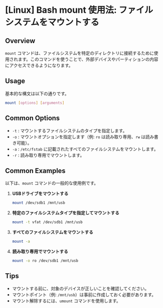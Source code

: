 # [Linux] Bash mount 使用法: ファイルシステムをマウントする

## Overview
`mount` コマンドは、ファイルシステムを特定のディレクトリに接続するために使用されます。このコマンドを使うことで、外部デバイスやパーティションの内容にアクセスできるようになります。

## Usage
基本的な構文は以下の通りです。

```bash
mount [options] [arguments]
```

## Common Options
- `-t` : マウントするファイルシステムのタイプを指定します。
- `-o` : マウントオプションを指定します（例: `ro` は読み取り専用、`rw` は読み書き可能）。
- `-a` : `/etc/fstab` に記載されたすべてのファイルシステムをマウントします。
- `-r` : 読み取り専用でマウントします。

## Common Examples
以下は、`mount` コマンドの一般的な使用例です。

1. **USBドライブをマウントする**
   ```bash
   mount /dev/sdb1 /mnt/usb
   ```

2. **特定のファイルシステムタイプを指定してマウントする**
   ```bash
   mount -t vfat /dev/sdb1 /mnt/usb
   ```

3. **すべてのファイルシステムをマウントする**
   ```bash
   mount -a
   ```

4. **読み取り専用でマウントする**
   ```bash
   mount -o ro /dev/sdb1 /mnt/usb
   ```

## Tips
- マウントする前に、対象のデバイスが正しいことを確認してください。
- マウントポイント（例: `/mnt/usb`）は事前に作成しておく必要があります。
- マウント解除するには、`umount` コマンドを使用します。